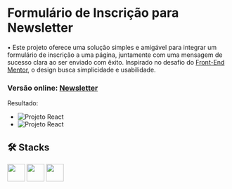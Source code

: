 # Formulário de Inscrição para Newsletter

• Este projeto oferece uma solução simples e amigável para integrar um formulário de inscrição a uma página, juntamente com uma mensagem de sucesso clara ao ser enviado com êxito. Inspirado no desafio do [Front-End Mentor](https://www.frontendmentor.io/challenges/newsletter-signup-form-with-success-message-3FC1AZbNrv), o design busca simplicidade e usabilidade.

### Versão online: [Newsletter](https://newsletter-gg.vercel.app/)

Resultado:

- ![Projeto React](https://i.imgur.com/nqSeSSC.png)
- ![Projeto React](https://i.imgur.com/k58mbhf.png)

## 🛠️ Stacks

<img src="https://cdn.jsdelivr.net/gh/devicons/devicon/icons/nextjs/nextjs-line.svg" width="40" height="40" /> <img src="https://cdn.jsdelivr.net/gh/devicons/devicon/icons/typescript/typescript-original.svg" width="40" height="40" /> <img src="https://cdn.jsdelivr.net/gh/devicons/devicon/icons/tailwindcss/tailwindcss-plain.svg" width="40" height="40"  />

